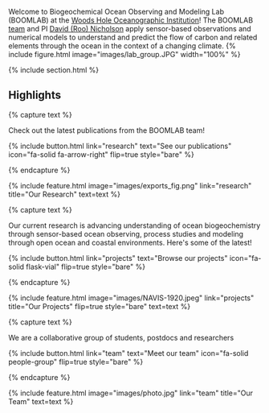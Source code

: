 ---
---
Welcome to Biogeochemical Ocean Observing and Modeling Lab (BOOMLAB) at the [Woods Hole Oceanographic Institution](https://www.whoi.edu)! The BOOMLAB [team](/team) and PI [David (Roo) Nicholson](members/david-nicholson.html) apply sensor-based observations and numerical models to understand and predict the flow of carbon and related elements through the ocean in the context of a changing climate.
{%
  include figure.html
  image="images/lab_group.JPG"
  width="100%"
%}

{% include section.html %}

## Highlights

{% capture text %}

Check out the latest publications from the BOOMLAB team!

{%
  include button.html
  link="research"
  text="See our publications"
  icon="fa-solid fa-arrow-right"
  flip=true
  style="bare"
%}

{% endcapture %}

{%
  include feature.html
  image="images/exports_fig.png"
  link="research"
  title="Our Research"
  text=text
%}

{% capture text %}

Our current research is advancing understanding of ocean biogeochemistry through sensor-based ocean observing, process studies and modeling through open ocean and coastal environments. Here's some of the latest! 

{%
  include button.html
  link="projects"
  text="Browse our projects"
  icon="fa-solid flask-vial"
  flip=true
  style="bare"
%}

{% endcapture %}

{%
  include feature.html
  image="images/NAVIS-1920.jpeg"
  link="projects"
  title="Our Projects"
  flip=true
  style="bare"
  text=text
%}

{% capture text %}

We are a collaborative group of students, postdocs and researchers

{%
  include button.html
  link="team"
  text="Meet our team"
  icon="fa-solid people-group"
  flip=true
  style="bare"
%}

{% endcapture %}

{%
  include feature.html
  image="images/photo.jpg"
  link="team"
  title="Our Team"
  text=text
%}
